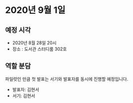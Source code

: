 # 2020년 9월 1일

## 예정 시각

- 2020년 8월 28일 20시
- 장소 : 도서관 스터디룸 302호

## 역할 분담

파일럿인 만큼 첫 발표는 서기와 발표자를 동시에 진행할 예정입니다.

- 발표자: 김현서
- 서기: 김현서
